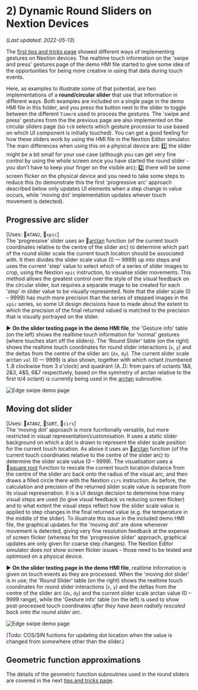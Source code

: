 # 2) Dynamic Round Sliders on Nextion Devices
(_Last updated: 2022-05-13_)

The [first tips and tricks page](NEXTION_GESTURES.md) showed different ways of implementing gestures on Nextion devices.  The realtime touch information on the 'swipe and press' gestures page of the demo HMI file started to give some idea of the opportunities for being more creative in using that data during touch events.

Here, as examples to illustrate some of that potential, are two implementations of a **round/circular slider** that use that information in different ways.
Both examples are included on a single page in the demo HMI file in this folder, and you press the button next to the slider to toggle between the different `Timer`s used to process the gestures.  The 'swipe and press' gestures from the the previous page are also implemented on the circular sliders page (so `tc0` selects which gesture processor to use based on which UI component is initially touched).  You can get a good feeling for how these sliders work by using the HMI file in the Nextion Editor simulator.  The main differences when using this on a physical device are: 1️⃣ the slider might be a bit small for your use case (although you can get very fine control by using the whole screen once you have started the round slider - you don't have to keep your finger on the visible arc); 2️⃣ there will be some screen flicker on the physical device and you need to take some steps to reduce this (to demonstrate this the first 'progressive arc' approach described below only updates UI elements when a step change in value occurs, while 'moving dot' implementation updates whever touch movement is detected).

## Progressive arc slider
[Uses: 🔸`ATAN2`, 🔹`xpic`]  
The 'progressive' slider uses an 🔸[arctan](GEOMETRIC_FUNCTIONS.md#atan2) function (of the current touch coordinates relative to the centre of the slider arc) to determine which part of the round slider scale the current touch location should be associated with.  It then divides the slider scale value (0 — 9999) up into steps and uses the current 'step' value to select which of a series of slider images to crop, using the Nextion `xpic` instruction, to visualise slider movements.  This method allows the greatest control over the style of the visual feedback on the circular slider, but requires a separate image to be created for each 'step' in slider value to be visually represented.  Note that the slider scale (0 – 9999) has much more precision than the series of stepped images in the `xpic` series, so some UI design decisions have to made about the extent to which the precision of the final returned valued is matched to the precision that is visually portrayed on the slider.

▶️ **On the slider testing page in the demo HMI file**, the 'Gesture info' table (on the left) shows the realtime touch information for 'normal' gestures (where touches start off the sliders).  The 'Round Slider' table (on the right) shows the realtime touch coordinates for round slider interactions (`x`, `y`) and the deltas from the centre of the slider arc (`dx`, `dy`).  The current slider scale arctan `val` (0 — 9999) is also shown, together with which octant (numbered 1..8 clockwise from 3 o'clock) and quadrant (A..D: from pairs of octants 1&8, 2&3, 4&5, 6&7 respectively, based on the symmetry of arctan relative to the first π/4 octant) is currently being used in the [arctan](GEOMETRIC_FUNCTIONS.md#atan2) subroutine.

![Edge swipe demo page](images/ROUND-SLIDER_Progressive-Anim.gif)

## Moving dot slider
[Uses: 🔸`ATAN2`, 🔸`SQRT`, 🔹`cirs`]  
The 'moving dot' approach is more fucntionally versatile, but more restricted in visual representation/customisation.  It uses a static slider background on which a dot is drawn to represent the slider scale position for the current touch location.  As above it uses an 🔸[arctan](GEOMETRIC_FUNCTIONS.md#atan2) function (of the current touch coordinates relative to the centre of the slider arc) to determine the slider scale value (0 – 9999).  The visualisation uses a 🔸[square root](GEOMETRIC_FUNCTIONS.md#sqrt) function to rescale the current touch location distance from the centre of the slider arc back onto the radius of the visual arc, and then draws a filled circle there with the Nextion `cirs` instruction.  As before, the calculation and precision of the returned slider scale value is separate from its visual represenation.  It is a UI design decision to determine how many visual steps are used (to give visual feedback vs reducing screen flicker) and to what extent the visual steps reflect how the slider scale value is applied to step changes in the final returned value (e.g. the temperature in the middle of the slider).  To illustrate this issue in the included demo HMI file, the graphical updates for the 'moving dot' are done whenever movement is detected, giving very fine resolution feedback at the expense of screen flicker (whereas for the 'progressive slider' approach, graphical updates are only given for coarse step changes).  The Nextion Editor simulator does _not_ show screen flicker issues - those need to be tested and optimised on a physical device.

▶️ **On the slider testing page in the demo HMI file**, realtime information is given on touch events as they are processed.  When the 'moving dot slider' is in use, the 'Round Slider' table (on the right) shows the realtime touch coordinates for round slider interactions (`x`, `y`) and the deltas from the centre of the slider arc (`dx`, `dy`) and the current slider scale arctan value (0 – 9999 range), while the 'Gesture info' table (on the left) is used to show post-processed touch coordinates _after they have been radially rescaled back onto the round slider arc_.

![Edge swipe demo page](images/ROUND-SLIDER_Moving-Dot-Anim.gif)

(Todo: COS/SIN fuctions for updating dot location when the value is changed from somewhere other than the slider.)

## Geometric function approximations
The details of the geometric function subroutines used in the round sliders are covered in the next [tips and tricks page](GEOMETRIC_FUNCTIONS.md).
